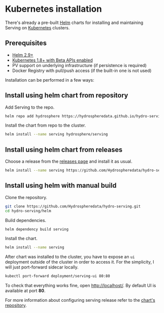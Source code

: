 # Kubernetes installation

There's already a pre-built [Helm](https://helm.sh/) charts for installing 
and maintaining Serving on [Kubernetes](https://kubernetes.io/) clusters.

## Prerequisites

- [Helm 2.9+](https://docs.helm.sh/using_helm/#install-helm)
- [Kubernetes 1.8+ with Beta APIs enabled](https://kubernetes.io/docs/setup/)
- PV support on underlying infrastructure (if persistence is required)
- Docker Registry with pull/push access (if the built-in one is not used)


Installation can be performed in a few ways:

## Install using helm chart from repository 

Add Serving to the repo.

```sh
helm repo add hydrosphere https://hydrospheredata.github.io/hydro-serving/helm 
```

Install the chart from repo to the cluster.

```sh
helm install --name serving hydrosphere/serving
```

## Install using helm chart from releases

Choose a release from the 
[releases page](https://github.com/Hydrospheredata/hydro-serving/releases) 
and install it as usual.
   
```sh
helm install --name serving https://github.com/Hydrospheredata/hydro-serving/releases/download/2.0.1/helm.serving-2.0.1.tgz
```

## Install using helm with manual build

Clone the repository.

```sh
git clone https://github.com/Hydrospheredata/hydro-serving.git
cd hydro-serving/helm
```

Build dependencies.

```sh
helm dependency build serving
```

Install the chart.

```sh
helm install --name serving
```

After chart was installed to the cluster, you have to expose an `ui` 
deployment outside of the cluster in order to access it. For the simplicity, 
I will just port-forward sidecar locally. 

```sh
kubectl port-forward deployment/serving-ui 80:80
```

To check that everything works fine, open [http://localhost/](http://localhost/).
By default UI is available at port __80__.

For more information about configuring serving release refer to the 
[chart's repository](https://github.com/Hydrospheredata/hydro-serving-helm/tree/master/).
